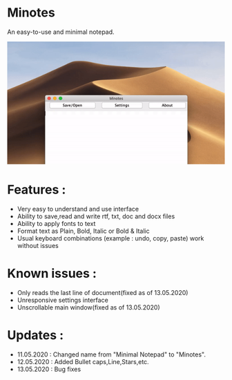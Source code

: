 # Minotes
An easy-to-use and minimal notepad.

![](screenshot/minotes.gif)

# Features :
- Very easy to understand and use interface
- Ability to save,read and write rtf, txt, doc and docx files
- Ability to apply fonts to text
- Format text as Plain, Bold, Italic or Bold & Italic
- Usual keyboard combinations (example : undo, copy, paste) work without issues

# Known issues : 
- Only reads the last line of document(fixed as of 13.05.2020)
- Unresponsive settings interface
- Unscrollable main window(fixed as of 13.05.2020)

# Updates :
- 11.05.2020 : Changed name from "Minimal Notepad" to "Minotes".
- 12.05.2020 : Added Bullet caps,Line,Stars,etc.
- 13.05.2020 : Bug fixes
